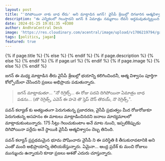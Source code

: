```yaml
---
layout: post
title: "'దిగిపోయినా నాకు బాధ లేదు' అని మాట్లాడిన జగన్! వైసీపీ శ్రేణుల్లో దిగజారిన ఆత్మవిశ్వాసం!!"
description: "ఈ ఎన్నికలలో గెలుస్తాడని జగన్ కి ఏమాత్రం నమ్మకాలు లేవని అర్ధమవుతున్నట్లుంది ప్రజలకి - ఈ మధ్య జగన్ మాట్లాడిన తీరు."
date: 2024-01-25 19:01:35 +0300
author: AndhraCentral Desk
image: 'https://res.cloudinary.com/acentral/image/upload/v1706219794/ganja/jagan-mohan-reddy-addresses-media_6c67e722-287d-11e9-b7de-6a9a06b91305_v4c35t.jpg'
tags: [politics, jagan]
featured: true
---
```


<meta content="{{ site.title }}" property="og:site_name">
{% if page.title %}
  <meta content="{{ page.title }}" property="og:title">
{% else %}
  <meta content="{{ site.title }}" property="og:title">
{% endif %}
{% if page.description %}
  <meta content="{{ page.description }}" property="og:description">
{% else %}
  <meta content="{{ site.description }}" property="og:description">
{% endif %}
{% if page.url %}
  <meta content="{{ site.url }}{{ page.url }}" property="og:url">
{% endif %}
{% if page.image %}
  <meta content="https://res.cloudinary.com/acentral/image/upload/v1706219794/ganja/jagan-mohan-reddy-addresses-media_6c67e722-287d-11e9-b7de-6a9a06b91305_v4c35t.jpg" property="og:image">
{% else %}
  <meta content="{{ site.url }}/images/og.png" property="og:image">
{% endif %}

జగన్ ఈ మధ్య మాట్లాడిన తీరు వైసీపీ శ్రేణుల్లో భయాన్ని కలిగించిందనీ, ఆత్మ విశ్వాసం పూర్తిగా కోల్పోయేలా చేసిందని ప్రజలు అభిప్రాయ పడుతున్నారు.

> జగన్ మాట్లాడుతూ... "నో రిగ్రెట్స్... ఈ రోజు పదవి దిగిపోయినా ఏమాత్రం బాధ పడను... (ణొ రెగ్రెత్స్, ఎవెన్ ఈ హవె తొ స్తెప్ దౌన్ తొదయ్, నొ రెగ్రెత్స్.". 

పవన్ కల్యాణ్ కు అత్యంతంగా పెరుగుతున్న ప్రజాదరణ, వైసీపీ ప్రభుత్వం మీద రోజురోజుకూ పెరుగుతున్న అసహనం ఈ మాటలు మాట్లాడించినదని జనాలు మాద్యమాలలో మాట్లాడుకుంటున్నారు. 175 సీట్లు గెలుచుకుంటాం అనే మాట నుంచి, ఇప్పటికిప్పుడు దిగిపోయినా పర్లేదు అనే స్థాయికి వైసీపీ ఆత్మవిశ్వాసం దెబ్బ తినింది.

పవన్ కల్యాన్ ప్రప్రథమమైన భూమ పోషించారు వైసీపీ ని ఈ పరిస్థితి కి తీసుకురావటానికి అని ఎంతో మంది అభిప్రాయాన్ని తెలియజేస్తున్నారు. ఏమైనా... ఆంధ్ర ప్రదేశ్ కు మంచి రోజులు మున్ముందు ఉన్నాయని కూడా ప్రజలు ఆశతో ఎదురు చూస్తున్నారు. 
